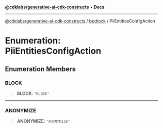 [**@cdklabs/generative-ai-cdk-constructs**](../../../README.md) • **Docs**

***

[@cdklabs/generative-ai-cdk-constructs](../../../README.md) / [bedrock](../README.md) / PiiEntitiesConfigAction

# Enumeration: PiiEntitiesConfigAction

## Enumeration Members

### BLOCK

> **BLOCK**: `"BLOCK"`

***

### ANONYMIZE

> **ANONYMIZE**: `"ANONYMIZE"`
